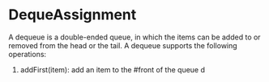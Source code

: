 # DequeAssignment

A dequeue is a double-ended queue, in which the items can be added to or removed from the head or the tail.
A dequeue supports the following operations:
1. addFirst(item): add an item to the #front of the queue
d
